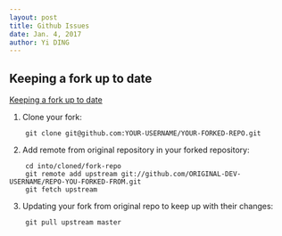```yaml
--- 
layout: post
title: Github Issues
date: Jan. 4, 2017
author: Yi DING
---
```


[comment]: # (Some Github Issues)

## Keeping a fork up to date 
[Keeping a fork up to date](https://gist.github.com/CristinaSolana/1885435)
1.  Clone your fork:
```
    git clone git@github.com:YOUR-USERNAME/YOUR-FORKED-REPO.git
```
2. Add remote from original repository in your forked repository: 
```
    cd into/cloned/fork-repo
    git remote add upstream git://github.com/ORIGINAL-DEV-USERNAME/REPO-YOU-FORKED-FROM.git
    git fetch upstream
```
3. Updating your fork from original repo to keep up with their changes:
```
    git pull upstream master
```